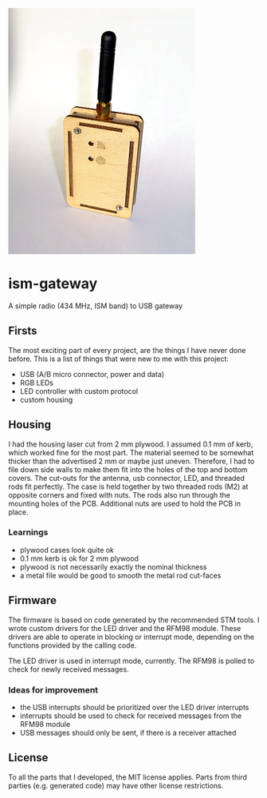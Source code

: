 ![](pictures/ism-gateway_finished_small.jpg)
# ism-gateway
A simple radio (434 MHz, ISM band) to USB gateway

## Firsts
The most exciting part of every project, are the things I have never done before.
This is a list of things that were new to me with this project:

  * USB (A/B micro connector, power and data)
  * RGB LEDs
  * LED controller with custom protocol
  * custom housing

## Housing
I had the housing laser cut from 2 mm plywood.
I assumed 0.1 mm of kerb, which worked fine for the most part.
The material seemed to be somewhat thicker than the advertised 2 mm or maybe just uneven.
Therefore, I had to file down side walls to make them fit into the holes of the top and bottom covers.
The cut-outs for the antenna, usb connector, LED, and threaded rods fit perfectly.
The case is held together by two threaded rods (M2) at opposite corners and fixed with nuts.
The rods also run through the mounting holes of the PCB.
Additional nuts are used to hold the PCB in place.

### Learnings
  * plywood cases look quite ok
  * 0.1 mm kerb is ok for 2 mm plywood
  * plywood is not necessarily exactly the nominal thickness
  * a metal file would be good to smooth the metal rod cut-faces

## Firmware
The firmware is based on code generated by the recommended STM tools.
I wrote custom drivers for the LED driver and the RFM98 module.
These drivers are able to operate in blocking or interrupt mode, depending on the functions provided by the calling code.

The LED driver is used in interrupt mode, currently.
The RFM98 is polled to check for newly received messages.

### Ideas for improvement
  * the USB interrupts should be prioritized over the LED driver interrupts
  * interrupts should be used to check for received messages from the RFM98 module
  * USB messages should only be sent, if there is a receiver attached

## License
To all the parts that I developed, the MIT license applies.
Parts from third parties (e.g. generated code) may have other license restrictions.
